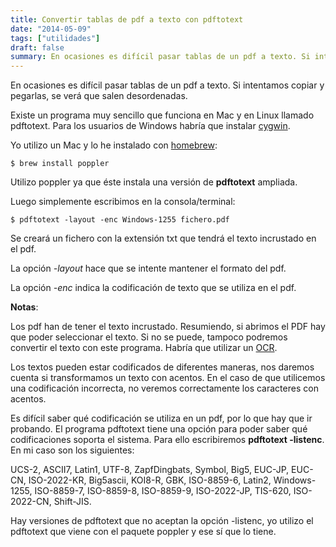 ```yaml
---
title: Convertir tablas de pdf a texto con pdftotext
date: "2014-05-09"
tags: ["utilidades"]
draft: false
summary: En ocasiones es difícil pasar tablas de un pdf a texto. Si intentamos copiar y pegarlas, se verá que salen desordenadas. Existe un programa muy sencillo que funciona en Mac y en Linux llamado pdftotext. Para los usuarios de Windows habría que instalar 1.
---
```


En ocasiones es difícil pasar tablas de un pdf a texto. Si intentamos copiar y pegarlas, se verá que salen desordenadas.

Existe un programa muy sencillo que funciona en Mac y en Linux llamado pdftotext. Para los usuarios de Windows habría que instalar [cygwin]( http://www.cygwin.com ).

Yo utilizo un Mac y lo he instalado con [homebrew](http://brew.sh ):

    $ brew install poppler

Utilizo poppler ya que éste instala una versión de **pdftotext** ampliada.

Luego simplemente escribimos en la consola/terminal:

    $ pdftotext -layout -enc Windows-1255 fichero.pdf

Se creará un fichero con la extensión txt que tendrá el texto incrustado en el pdf.

La opción *-layout* hace que se intente mantener el formato del pdf.

La opción *-enc* indica la codificación de texto que se utiliza en el pdf.

**Notas**:

Los pdf han de tener el texto incrustado. Resumiendo, si abrimos el PDF hay que poder seleccionar el texto. Si no se puede, tampoco podremos convertir el texto con este programa. Habría que utilizar un [OCR](http://es.wikipedia.org/wiki/Reconocimiento_óptico_de_caracteres).

Los textos pueden estar codificados de diferentes maneras, nos daremos cuenta si transformamos un texto con acentos. En el caso de que utilicemos una codificación incorrecta, no veremos correctamente los caracteres con acentos.

Es difícil saber qué codificación se utiliza en un pdf, por lo que hay que ir probando. El programa pdftotext tiene una opción para poder saber qué codificaciones soporta el sistema. Para ello escribiremos **pdftotext -listenc**. En mi caso son los siguientes:

 UCS-2, ASCII7, Latin1, UTF-8, ZapfDingbats, Symbol, Big5, EUC-JP, EUC-CN, ISO-2022-KR, Big5ascii, KOI8-R, GBK, ISO-8859-6, Latin2, Windows-1255, ISO-8859-7, ISO-8859-8, ISO-8859-9, ISO-2022-JP, TIS-620, ISO-2022-CN, Shift-JIS.

Hay versiones de pdftotext que no aceptan la opción -listenc, yo utilizo el pdftotext que viene con el paquete poppler y ese sí que lo tiene.

